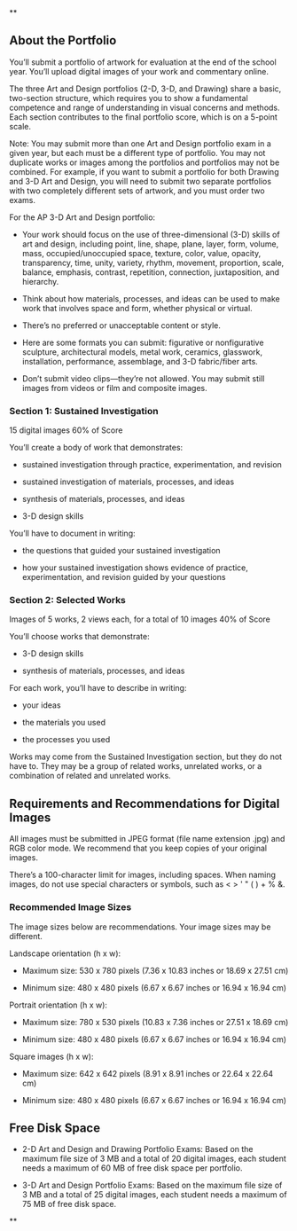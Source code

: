 **
## About the Portfolio

You’ll submit a portfolio of artwork for evaluation at the end of the school year. You’ll upload digital images of your work and commentary online.

The three Art and Design portfolios (2-D, 3-D, and Drawing) share a basic, two-section structure, which requires you to show a fundamental competence and range of understanding in visual concerns and methods. Each section contributes to the final portfolio score, which is on a 5-point scale.

Note: You may submit more than one Art and Design portfolio exam in a given year, but each must be a different type of portfolio. You may not duplicate works or images among the portfolios and portfolios may not be combined. For example, if you want to submit a portfolio for both Drawing and 3-D Art and Design, you will need to submit two separate portfolios with two completely different sets of artwork, and you must order two exams.

For the AP 3-D Art and Design portfolio:

-   Your work should focus on the use of three-dimensional (3-D) skills of art and design, including point, line, shape, plane, layer, form, volume, mass, occupied/unoccupied space, texture, color, value, opacity, transparency, time, unity, variety, rhythm, movement, proportion, scale, balance, emphasis, contrast, repetition, connection, juxtaposition, and hierarchy.
    
-   Think about how materials, processes, and ideas can be used to make work that involves space and form, whether physical or virtual.
    
-   There’s no preferred or unacceptable content or style.
    
-   Here are some formats you can submit: figurative or nonfigurative sculpture, architectural models, metal work, ceramics, glasswork, installation, performance, assemblage, and 3-D fabric/fiber arts.
    
-   Don’t submit video clips—they’re not allowed. You may submit still images from videos or film and composite images.
    

  

### Section 1: Sustained Investigation

15 digital images 60% of Score

You’ll create a body of work that demonstrates:

-   sustained investigation through practice, experimentation, and revision
    
-   sustained investigation of materials, processes, and ideas
    
-   synthesis of materials, processes, and ideas
    
-   3-D design skills
    

You’ll have to document in writing:

-   the questions that guided your sustained investigation
    
-   how your sustained investigation shows evidence of practice, experimentation, and revision guided by your questions
    

  

### Section 2: Selected Works

Images of 5 works, 2 views each, for a total of 10 images 40% of Score

You’ll choose works that demonstrate:

-   3-D design skills
    
-   synthesis of materials, processes, and ideas
    

For each work, you’ll have to describe in writing:

-   your ideas
    
-   the materials you used
    
-   the processes you used
    

Works may come from the Sustained Investigation section, but they do not have to. They may be a group of related works, unrelated works, or a combination of related and unrelated works.

  

## Requirements and Recommendations for Digital Images

All images must be submitted in JPEG format (file name extension .jpg) and RGB color mode. We recommend that you keep copies of your original images.

There’s a 100-character limit for images, including spaces. When naming images, do not use special characters or symbols, such as < > ' " ( ) + % &.

### Recommended Image Sizes

The image sizes below are recommendations. Your image sizes may be different.

Landscape orientation (h x w):

-   Maximum size: 530 x 780 pixels (7.36 x 10.83 inches or 18.69 x 27.51 cm)
    
-   Minimum size: 480 x 480 pixels (6.67 x 6.67 inches or 16.94 x 16.94 cm)
    

Portrait orientation (h x w):

-   Maximum size: 780 x 530 pixels (10.83 x 7.36 inches or 27.51 x 18.69 cm)
    
-   Minimum size: 480 x 480 pixels (6.67 x 6.67 inches or 16.94 x 16.94 cm)
    

Square images (h x w):

-   Maximum size: 642 x 642 pixels (8.91 x 8.91 inches or 22.64 x 22.64 cm)
    
-   Minimum size: 480 x 480 pixels (6.67 x 6.67 inches or 16.94 x 16.94 cm)
    

## Free Disk Space

-   2-D Art and Design and Drawing Portfolio Exams: Based on the maximum file size of 3 MB and a total of 20 digital images, each student needs a maximum of 60 MB of free disk space per portfolio.
    
-   3-D Art and Design Portfolio Exams: Based on the maximum file size of 3 MB and a total of 25 digital images, each student needs a maximum of 75 MB of free disk space.
    

  
**